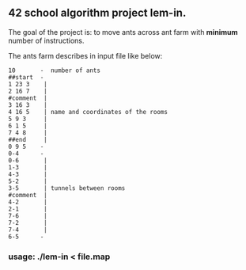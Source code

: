 ## 42 school algorithm project lem-in.
The goal of the project is: to move ants across ant farm with **minimum** number of instructions.

The ants farm describes in input file like below:
<pre><code>10       -  number of ants
##start  -
1 23 3    |
2 16 7    |
#comment  |
3 16 3    |
4 16 5    | name and coordinates of the rooms
5 9 3     | 
6 1 5     |
7 4 8     |
##end     |
0 9 5    -
0-4      -
0-6       |
1-3       |
4-3       |
5-2       |
3-5       | tunnels between rooms
#comment  |
4-2       |
2-1       |
7-6       |
7-2       |
7-4       |
6-5      -</pre></code>

### usage: ./lem-in < file.map
